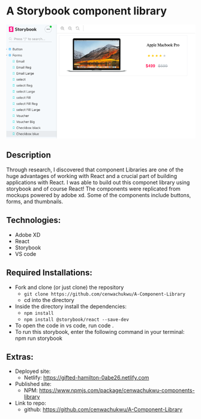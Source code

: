 # A Storybook component library

![macbook componet](src/Screenshot.png)

## Description

Through research, I discovered that component Libraries are one of the huge advantages of working with React and a crucial part of building applications with React. I was able to build out this componet library using storybook and of course React! The components were replicated from mockups powered by adobe xd. Some of the components include buttons, forms, and thumbnails.

## Technologies:
* Adobe XD
* React
* Storybook
* VS code

## Required Installations:
* Fork and clone (or just clone) the repository
    * `git clone https://github.com/cenwachukwu/A-Component-Library`
    * cd into the directory
* Inside the directory install the dependencies:
    * `npm install`
    * `npm install @storybook/react --save-dev`
* To open the code in vs code, run code .
* To run this storybook, enter the following command in your terminal: npm run storybook

## Extras:
* Deployed site:
    * Netlify: https://gifted-hamilton-0abe26.netlify.com
* Published site:
    * NPM: https://www.npmjs.com/package/cenwachukwu-components-library
* Link to repo:
    * github: https://github.com/cenwachukwu/A-Component-Library